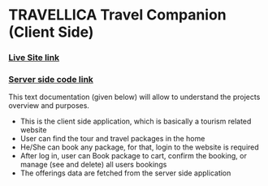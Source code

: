 # TRAVELLICA Travel Companion (Client Side)

### [Live Site link](https://travellica-travel-companion.web.app/)

### [Server side code link](https://github.com/programming-hero-web-course1/tourism-or-delivery-website-server-side-KaziTanvir786/)

This text documentation (given below) will allow to understand the projects overview and purposes.
* This is the client side application, which is basically a tourism related website
* User can find the tour and travel packages in the home
* He/She can book any package, for that, login to the website is required
* After log in, user can Book package to cart, confirm the booking, or manage (see and delete) all users bookings
* The offerings data are fetched from the server side application

